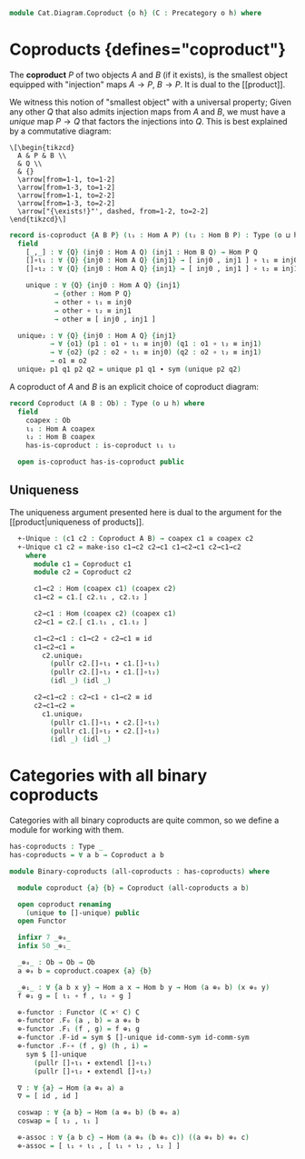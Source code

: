 <!--
```agda
open import Cat.Instances.Product
open import Cat.Prelude
```
-->

```agda
module Cat.Diagram.Coproduct {o h} (C : Precategory o h) where
```

<!--
```agda
open import Cat.Reasoning C
private variable
  A B : Ob
```
-->

# Coproducts {defines="coproduct"}

The **coproduct** $P$ of two objects $A$ and $B$ (if it exists), is the
smallest object equipped with "injection" maps $A \to P$, $B \to P$.  It
is dual to the [[product]].

We witness this notion of "smallest object" with a universal property;
Given any other $Q$ that also admits injection maps from $A$ and $B$,
we must have a *unique* map $P \to Q$ that factors the injections into
$Q$. This is best explained by a commutative diagram:

~~~{.quiver}
\[\begin{tikzcd}
  A & P & B \\
  & Q \\
  & {}
  \arrow[from=1-1, to=1-2]
  \arrow[from=1-3, to=1-2]
  \arrow[from=1-1, to=2-2]
  \arrow[from=1-3, to=2-2]
  \arrow["{\exists!}"', dashed, from=1-2, to=2-2]
\end{tikzcd}\]
~~~

```agda
record is-coproduct {A B P} (ι₁ : Hom A P) (ι₂ : Hom B P) : Type (o ⊔ h) where
  field
    [_,_] : ∀ {Q} (inj0 : Hom A Q) (inj1 : Hom B Q) → Hom P Q
    []∘ι₁ : ∀ {Q} {inj0 : Hom A Q} {inj1} → [ inj0 , inj1 ] ∘ ι₁ ≡ inj0
    []∘ι₂ : ∀ {Q} {inj0 : Hom A Q} {inj1} → [ inj0 , inj1 ] ∘ ι₂ ≡ inj1

    unique : ∀ {Q} {inj0 : Hom A Q} {inj1}
           → {other : Hom P Q}
           → other ∘ ι₁ ≡ inj0
           → other ∘ ι₂ ≡ inj1
           → other ≡ [ inj0 , inj1 ]

  unique₂ : ∀ {Q} {inj0 : Hom A Q} {inj1}
          → ∀ {o1} (p1 : o1 ∘ ι₁ ≡ inj0) (q1 : o1 ∘ ι₂ ≡ inj1)
          → ∀ {o2} (p2 : o2 ∘ ι₁ ≡ inj0) (q2 : o2 ∘ ι₂ ≡ inj1)
          → o1 ≡ o2
  unique₂ p1 q1 p2 q2 = unique p1 q1 ∙ sym (unique p2 q2)
```

A coproduct of $A$ and $B$ is an explicit choice of coproduct diagram:

```agda
record Coproduct (A B : Ob) : Type (o ⊔ h) where
  field
    coapex : Ob
    ι₁ : Hom A coapex
    ι₂ : Hom B coapex
    has-is-coproduct : is-coproduct ι₁ ι₂

  open is-coproduct has-is-coproduct public
```

## Uniqueness

The uniqueness argument presented here is dual to the argument
for the [[product|uniqueness of products]].

<!--
```agda
module _ where
  open Coproduct
```
-->

```agda
  +-Unique : (c1 c2 : Coproduct A B) → coapex c1 ≅ coapex c2
  +-Unique c1 c2 = make-iso c1→c2 c2→c1 c1→c2→c1 c2→c1→c2
    where
      module c1 = Coproduct c1
      module c2 = Coproduct c2

      c1→c2 : Hom (coapex c1) (coapex c2)
      c1→c2 = c1.[ c2.ι₁ , c2.ι₂ ]

      c2→c1 : Hom (coapex c2) (coapex c1)
      c2→c1 = c2.[ c1.ι₁ , c1.ι₂ ]
```

```agda
      c1→c2→c1 : c1→c2 ∘ c2→c1 ≡ id
      c1→c2→c1 =
        c2.unique₂
          (pullr c2.[]∘ι₁ ∙ c1.[]∘ι₁)
          (pullr c2.[]∘ι₂ ∙ c1.[]∘ι₂)
          (idl _) (idl _)

      c2→c1→c2 : c2→c1 ∘ c1→c2 ≡ id
      c2→c1→c2 =
        c1.unique₂
          (pullr c1.[]∘ι₁ ∙ c2.[]∘ι₁)
          (pullr c1.[]∘ι₂ ∙ c2.[]∘ι₂)
          (idl _) (idl _)
```

# Categories with all binary coproducts

Categories with all binary coproducts are quite common, so we define
a module for working with them.

```agda
has-coproducts : Type _
has-coproducts = ∀ a b → Coproduct a b

module Binary-coproducts (all-coproducts : has-coproducts) where

  module coproduct {a} {b} = Coproduct (all-coproducts a b)

  open coproduct renaming
    (unique to []-unique) public
  open Functor

  infixr 7 _⊕₀_
  infix 50 _⊕₁_

  _⊕₀_ : Ob → Ob → Ob
  a ⊕₀ b = coproduct.coapex {a} {b}

  _⊕₁_ : ∀ {a b x y} → Hom a x → Hom b y → Hom (a ⊕₀ b) (x ⊕₀ y)
  f ⊕₁ g = [ ι₁ ∘ f , ι₂ ∘ g ]

  ⊕-functor : Functor (C ×ᶜ C) C
  ⊕-functor .F₀ (a , b) = a ⊕₀ b
  ⊕-functor .F₁ (f , g) = f ⊕₁ g
  ⊕-functor .F-id = sym $ []-unique id-comm-sym id-comm-sym
  ⊕-functor .F-∘ (f , g) (h , i) =
    sym $ []-unique
      (pullr []∘ι₁ ∙ extendl []∘ι₁)
      (pullr []∘ι₂ ∙ extendl []∘ι₂)

  ∇ : ∀ {a} → Hom (a ⊕₀ a) a
  ∇ = [ id , id ]

  coswap : ∀ {a b} → Hom (a ⊕₀ b) (b ⊕₀ a)
  coswap = [ ι₂ , ι₁ ]

  ⊕-assoc : ∀ {a b c} → Hom (a ⊕₀ (b ⊕₀ c)) ((a ⊕₀ b) ⊕₀ c)
  ⊕-assoc = [ ι₁ ∘ ι₁ , [ ι₁ ∘ ι₂ , ι₂ ] ]
```

<!--
```agda
  ∇-natural : is-natural-transformation (⊕-functor F∘ Cat⟨ Id , Id ⟩) Id λ _ → ∇
  ∇-natural x y f = unique₂
    (pullr []∘ι₁ ∙ cancell []∘ι₁) (pullr []∘ι₂ ∙ cancell []∘ι₂)
    (cancelr []∘ι₁) (cancelr []∘ι₂)

  ∇-coswap : ∀ {a} → ∇ ∘ coswap ≡ ∇ {a}
  ∇-coswap = []-unique (pullr []∘ι₁ ∙ []∘ι₂) (pullr []∘ι₂ ∙ []∘ι₁)

  ∇-assoc : ∀ {a} → ∇ {a} ∘ (∇ {a} ⊕₁ id) ∘ ⊕-assoc ≡ ∇ ∘ (id ⊕₁ ∇)
  ∇-assoc = unique₂
    (pullr (pullr []∘ι₁) ∙ (refl⟩∘⟨ pulll []∘ι₁) ∙ pulll (pulll []∘ι₁) ∙ pullr []∘ι₁)
    (pullr (pullr []∘ι₂) ∙ []-unique
      (pullr (pullr []∘ι₁) ∙ extend-inner []∘ι₁ ∙ cancell []∘ι₁ ∙ []∘ι₂)
      (pullr (pullr []∘ι₂) ∙ (refl⟩∘⟨ []∘ι₂) ∙ cancell []∘ι₂))
    (pullr []∘ι₁ ∙ pulll []∘ι₁)
    (pullr []∘ι₂ ∙ cancell []∘ι₂)
```
-->
